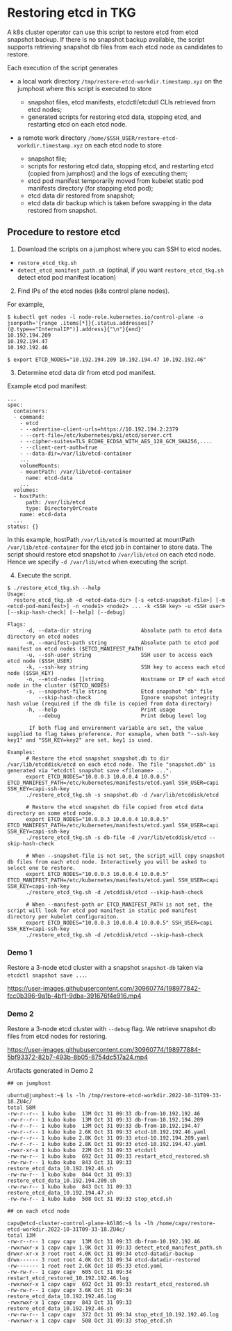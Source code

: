 # Restoring etcd in TKG


A k8s cluster operator can use this script to restore etcd from etcd snapshot backup. If there is no snapshot backup available, the script supports retrieving snapshot db files from each etcd node as candidates to restore.

Each execution of the script generates

- a local work directory `/tmp/restore-etcd-workdir.timestamp.xyz` on the jumphost where this script is executed to store
  - snapshot files, etcd manifests, etcdctl/etcdutl CLIs retrieved from etcd nodes;
  - generated scripts for restoring etcd data, stopping etcd, and restarting etcd on each etcd node.

- a remote work directory `/home/$SSH_USER/restore-etcd-workdir.timestamp.xyz` on each etcd node to store
  - snapshot file;
  - scripts for restoring etcd data, stopping etcd, and restarting etcd (copied from jumphost) and the logs of executing them;
  - etcd pod manifest temporarily moved from kubelet static pod manifests directory (for stopping etcd pod);
  - etcd data dir restored from snapshot;
  - etcd data dir backup which is taken before swapping in the data restored from snapshot.


## Procedure to restore etcd 

1. Download the scripts on a jumphost where you can SSH to etcd nodes.
- `restore_etcd_tkg.sh`
- `detect_etcd_manifest_path.sh` (optinal, if you want `restore_etcd_tkg.sh` detect etcd pod manifest location)

2. Find IPs of the etcd nodes (k8s control plane nodes).

For example,
```
$ kubectl get nodes -l node-role.kubernetes.io/control-plane -o jsonpath='{range .items[*]}{.status.addresses[?(@.type=="InternalIP")].address}{"\n"}{end}'
10.192.194.209
10.192.194.47
10.192.192.46

$ export ETCD_NODES="10.192.194.209 10.192.194.47 10.192.192.46"
```

3. Determine etcd data dir from etcd pod manifest.

Example etcd pod manifest:
```
...
spec:
  containers:
  - command:
    - etcd
    - --advertise-client-urls=https://10.192.194.2:2379
    - --cert-file=/etc/kubernetes/pki/etcd/server.crt
    - --cipher-suites=TLS_ECDHE_ECDSA_WITH_AES_128_GCM_SHA256,....
    - --client-cert-auth=true
    - --data-dir=/var/lib/etcd-container
    ...
    volumeMounts:
    - mountPath: /var/lib/etcd-container
      name: etcd-data
    ...
  volumes:
  - hostPath:
      path: /var/lib/etcd
      type: DirectoryOrCreate
    name: etcd-data
  ...
status: {}
```
In this example, hostPath `/var/lib/etcd` is mounted at mountPath `/var/lib/etcd-container` for the etcd job in container to store data. The script should restore etcd snapshot to `/var/lib/etcd` on each etcd node. Hence we specify `-d /var/lib/etcd` when executing the script.

4. Execute the script.


```
$ ./restore_etcd_tkg.sh --help
Usage:
  restore_etcd_tkg.sh -d <etcd-data-dir> [-s <etcd-snapshot-file>] [-m <etcd-pod-manifest>] -n <node1> <node2> ... -k <SSH key> -u <SSH user> [--skip-hash-check] [--help] [--debug]

Flags:
      -d, --data-dir string                Absolute path to etcd data directory on etcd nodes
      -m, --manifest-path string           Absolute path to etcd pod manifest on etcd nodes ($ETCD_MANIFEST_PATH)
      -u, --ssh-user string                SSH user to access each etcd node ($SSH_USER)
      -k, --ssh-key string                 SSH key to access each etcd node ($SSH_KEY)
      -n, --etcd-nodes []string            Hostname or IP of each etcd node in the cluster ($ETCD_NODES)
      -s, --snapshot-file string           Etcd snapshot "db" file
          --skip-hash-check                Ignore snapshot integrity hash value (required if the db file is copied from data directory)
      -h, --help                           Print usage
          --debug                          Print debug level log

       If both flag and environment variable are set, the value supplied to flag takes preference. For exmaple, when both "--ssh-key key1" and "SSH_KEY=key2" are set, key1 is used.

Examples:
      # Restore the etcd snapshot snapshot.db to dir /var/lib/etcddisk/etcd on each etcd node. The file "snapshot.db" is generated via "etcdctl snapshot save <filename> ...".
      export ETCD_NODES="10.0.0.3 10.0.0.4 10.0.0.5" ETCD_MANIFEST_PATH=/etc/kubernetes/manifests/etcd.yaml SSH_USER=capi SSH_KEY=capi-ssh-key
      ./restore_etcd_tkg.sh -s snapshot.db -d /var/lib/etcddisk/etcd

      # Restore the etcd snapshot db file copied from etcd data directory on some etcd node.
      export ETCD_NODES="10.0.0.3 10.0.0.4 10.0.0.5" ETCD_MANIFEST_PATH=/etc/kubernetes/manifests/etcd.yaml SSH_USER=capi SSH_KEY=capi-ssh-key
      ./restore_etcd_tkg.sh -s db-file -d /var/lib/etcddisk/etcd --skip-hash-check

      # When --snapshot-file is not set, the script will copy snapshot db files from each etcd node. Interactively you will be asked to select one to restore.
      export ETCD_NODES="10.0.0.3 10.0.0.4 10.0.0.5" ETCD_MANIFEST_PATH=/etc/kubernetes/manifests/etcd.yaml SSH_USER=capi SSH_KEY=capi-ssh-key
      ./restore_etcd_tkg.sh -d /etcddisk/etcd --skip-hash-check

      # When --manifest-path or ETCD_MANIFEST_PATH is not set, the script will look for etcd pod manifest in static pod manifest directory per kubelet configuraiton.
      export ETCD_NODES="10.0.0.3 10.0.0.4 10.0.0.5" SSH_USER=capi SSH_KEY=capi-ssh-key
      ./restore_etcd_tkg.sh -d /etcddisk/etcd --skip-hash-check 
```

### Demo 1

Restore a 3-node etcd cluster with a snapshot `snapshot-db` taken via `etcdctl snapshot save ...`.

https://user-images.githubusercontent.com/30960774/198977842-fcc0b396-9a1b-4bf1-9dba-391676f4e916.mp4

### Demo 2

Restore a 3-node etcd cluster with `--debug` flag. We retrieve snapshot db files from etcd nodes for restoring.

https://user-images.githubusercontent.com/30960774/198977884-5bf93372-82b7-493b-8b05-8754dc517a24.mp4

Artifacts generated in Demo 2

```
## on jumphost

ubuntu@jumphost:~$ ls -lh /tmp/restore-etcd-workdir.2022-10-31T09-33-18.ZU4c/
total 58M
-rw-r--r-- 1 kubo kubo  13M Oct 31 09:33 db-from-10.192.192.46
-rw-r--r-- 1 kubo kubo  13M Oct 31 09:33 db-from-10.192.194.209
-rw-r--r-- 1 kubo kubo  13M Oct 31 09:33 db-from-10.192.194.47
-rw-r--r-- 1 kubo kubo 2.6K Oct 31 09:33 etcd-10.192.192.46.yaml
-rw-r--r-- 1 kubo kubo 2.8K Oct 31 09:33 etcd-10.192.194.209.yaml
-rw-r--r-- 1 kubo kubo 2.8K Oct 31 09:33 etcd-10.192.194.47.yaml
-rwxr-xr-x 1 kubo kubo  22M Oct 31 09:33 etcdutl
-rw-rw-r-- 1 kubo kubo  692 Oct 31 09:33 restart_etcd_restored.sh
-rw-rw-r-- 1 kubo kubo  843 Oct 31 09:33 restore_etcd_data_10.192.192.46.sh
-rw-rw-r-- 1 kubo kubo  844 Oct 31 09:33 restore_etcd_data_10.192.194.209.sh
-rw-rw-r-- 1 kubo kubo  843 Oct 31 09:33 restore_etcd_data_10.192.194.47.sh
-rw-rw-r-- 1 kubo kubo  508 Oct 31 09:33 stop_etcd.sh

## on each etcd node

capv@etcd-cluster-control-plane-k6l86:~$ ls -lh /home/capv/restore-etcd-workdir.2022-10-31T09-33-18.ZU4c/
total 13M
-rw-r--r-- 1 capv capv  13M Oct 31 09:33 db-from-10.192.192.46
-rwxrwxr-x 1 capv capv 1.9K Oct 31 09:33 detect_etcd_manifest_path.sh
drwxr-xr-x 3 root root 4.0K Oct 31 09:34 etcd-datadir-backup
drwx------ 3 root root 4.0K Oct 31 09:34 etcd-datadir-restored
-rw------- 1 root root 2.6K Oct 18 05:33 etcd.yaml
-rw-rw-r-- 1 capv capv  605 Oct 31 09:34 restart_etcd_restored_10.192.192.46.log
-rwxrwxr-x 1 capv capv  692 Oct 31 09:33 restart_etcd_restored.sh
-rw-rw-r-- 1 capv capv 3.6K Oct 31 09:34 restore_etcd_data_10.192.192.46.log
-rwxrwxr-x 1 capv capv  843 Oct 31 09:33 restore_etcd_data_10.192.192.46.sh
-rw-rw-r-- 1 capv capv  372 Oct 31 09:34 stop_etcd_10.192.192.46.log
-rwxrwxr-x 1 capv capv  508 Oct 31 09:33 stop_etcd.sh
```



